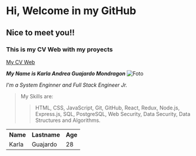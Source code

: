 # Hi, Welcome in my GitHub
## Nice to meet you!!
### This is my CV Web with my proyects
[My CV Web](https://cvkarlaguajardo.webcindario.com/)

***My Name is Karla Andrea Guajardo Mondragon***
![Foto](https://cvkarlaguajardo.webcindario.com/images/home.png)

*I'm a System Enginner and Full Stack Engineer Jr.*

> My Skills are:
>> HTML, CSS, JavaScript, Git, GitHub, React, Redux, Node.js, Express.js, SQL, PostgreSQL, Web Security, Data Security, Data Structures and Algorithms.


 <table>
 <tr>
 <th>Name</th>
 <th>Lastname</th>
 <th>Age</th>
 </tr>
 <tr>
   <td>Karla</td>
   <td>Guajardo</td>
   <td>28</td>
 </tr>
 </table>




